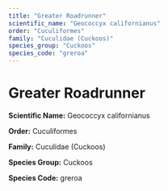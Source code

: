 ```yaml
---
title: "Greater Roadrunner"
scientific_name: "Geococcyx californianus"
order: "Cuculiformes"
family: "Cuculidae (Cuckoos)"
species_group: "Cuckoos"
species_code: "greroa"
---
```


# Greater Roadrunner

**Scientific Name:** Geococcyx californianus

**Order:** Cuculiformes

**Family:** Cuculidae (Cuckoos)

**Species Group:** Cuckoos

**Species Code:** greroa
